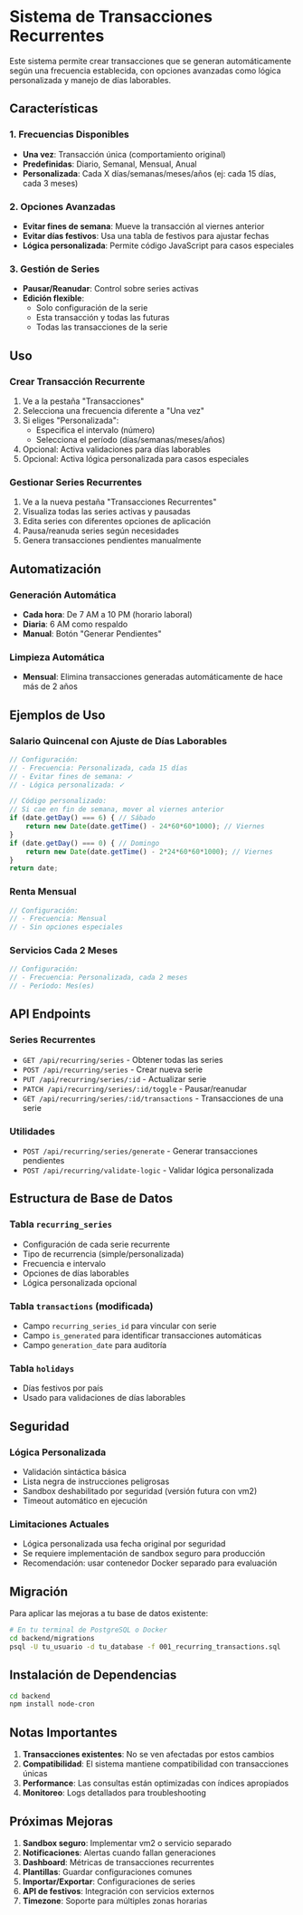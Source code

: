 # Sistema de Transacciones Recurrentes

Este sistema permite crear transacciones que se generan automáticamente según una frecuencia establecida, con opciones avanzadas como lógica personalizada y manejo de días laborables.

## Características

### 1. Frecuencias Disponibles
- **Una vez**: Transacción única (comportamiento original)
- **Predefinidas**: Diario, Semanal, Mensual, Anual
- **Personalizada**: Cada X días/semanas/meses/años (ej: cada 15 días, cada 3 meses)

### 2. Opciones Avanzadas
- **Evitar fines de semana**: Mueve la transacción al viernes anterior
- **Evitar días festivos**: Usa una tabla de festivos para ajustar fechas
- **Lógica personalizada**: Permite código JavaScript para casos especiales

### 3. Gestión de Series
- **Pausar/Reanudar**: Control sobre series activas
- **Edición flexible**: 
  - Solo configuración de la serie
  - Esta transacción y todas las futuras
  - Todas las transacciones de la serie

## Uso

### Crear Transacción Recurrente

1. Ve a la pestaña "Transacciones"
2. Selecciona una frecuencia diferente a "Una vez"
3. Si eliges "Personalizada":
   - Especifica el intervalo (número)
   - Selecciona el período (días/semanas/meses/años)
4. Opcional: Activa validaciones para días laborables
5. Opcional: Activa lógica personalizada para casos especiales

### Gestionar Series Recurrentes

1. Ve a la nueva pestaña "Transacciones Recurrentes"
2. Visualiza todas las series activas y pausadas
3. Edita series con diferentes opciones de aplicación
4. Pausa/reanuda series según necesidades
5. Genera transacciones pendientes manualmente

## Automatización

### Generación Automática
- **Cada hora**: De 7 AM a 10 PM (horario laboral)
- **Diaria**: 6 AM como respaldo
- **Manual**: Botón "Generar Pendientes"

### Limpieza Automática
- **Mensual**: Elimina transacciones generadas automáticamente de hace más de 2 años

## Ejemplos de Uso

### Salario Quincenal con Ajuste de Días Laborables

```javascript
// Configuración:
// - Frecuencia: Personalizada, cada 15 días
// - Evitar fines de semana: ✓
// - Lógica personalizada: ✓

// Código personalizado:
// Si cae en fin de semana, mover al viernes anterior
if (date.getDay() === 6) { // Sábado
    return new Date(date.getTime() - 24*60*60*1000); // Viernes
}
if (date.getDay() === 0) { // Domingo  
    return new Date(date.getTime() - 2*24*60*60*1000); // Viernes
}
return date;
```

### Renta Mensual

```javascript
// Configuración:
// - Frecuencia: Mensual
// - Sin opciones especiales
```

### Servicios Cada 2 Meses

```javascript
// Configuración:
// - Frecuencia: Personalizada, cada 2 meses
// - Período: Mes(es)
```

## API Endpoints

### Series Recurrentes
- `GET /api/recurring/series` - Obtener todas las series
- `POST /api/recurring/series` - Crear nueva serie
- `PUT /api/recurring/series/:id` - Actualizar serie
- `PATCH /api/recurring/series/:id/toggle` - Pausar/reanudar
- `GET /api/recurring/series/:id/transactions` - Transacciones de una serie

### Utilidades
- `POST /api/recurring/series/generate` - Generar transacciones pendientes
- `POST /api/recurring/validate-logic` - Validar lógica personalizada

## Estructura de Base de Datos

### Tabla `recurring_series`
- Configuración de cada serie recurrente
- Tipo de recurrencia (simple/personalizada)
- Frecuencia e intervalo
- Opciones de días laborables
- Lógica personalizada opcional

### Tabla `transactions` (modificada)
- Campo `recurring_series_id` para vincular con serie
- Campo `is_generated` para identificar transacciones automáticas
- Campo `generation_date` para auditoría

### Tabla `holidays`
- Días festivos por país
- Usado para validaciones de días laborables

## Seguridad

### Lógica Personalizada
- Validación sintáctica básica
- Lista negra de instrucciones peligrosas
- Sandbox deshabilitado por seguridad (versión futura con vm2)
- Timeout automático en ejecución

### Limitaciones Actuales
- Lógica personalizada usa fecha original por seguridad
- Se requiere implementación de sandbox seguro para producción
- Recomendación: usar contenedor Docker separado para evaluación

## Migración

Para aplicar las mejoras a tu base de datos existente:

```bash
# En tu terminal de PostgreSQL o Docker
cd backend/migrations
psql -U tu_usuario -d tu_database -f 001_recurring_transactions.sql
```

## Instalación de Dependencias

```bash
cd backend
npm install node-cron
```

## Notas Importantes

1. **Transacciones existentes**: No se ven afectadas por estos cambios
2. **Compatibilidad**: El sistema mantiene compatibilidad con transacciones únicas
3. **Performance**: Las consultas están optimizadas con índices apropiados
4. **Monitoreo**: Logs detallados para troubleshooting

## Próximas Mejoras

1. **Sandbox seguro**: Implementar vm2 o servicio separado
2. **Notificaciones**: Alertas cuando fallan generaciones
3. **Dashboard**: Métricas de transacciones recurrentes
4. **Plantillas**: Guardar configuraciones comunes
5. **Importar/Exportar**: Configuraciones de series
6. **API de festivos**: Integración con servicios externos
7. **Timezone**: Soporte para múltiples zonas horarias
